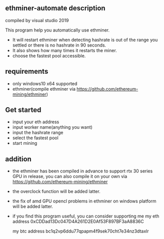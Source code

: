  ## ethminer-automate description
 compiled by visual studio 2019

 This program help you automatically use ethminer.
 * It will restart ethminer when detecting hashrate is out of the range you settled or there is no hashrate in 90 seconds.
 * It also shows how many times it restarts the miner.
 * choose the fastest pool accessible.

 ## requirements

 * only windows10 x64 supported
 * ethminer(compile ethminer via https://github.com/ethereum-mining/ethminer)
 
 
 ## Get started
 
 * input your eth address
 * input worker name(anything you want)
 * input the hashrate range
 * select the fastest pool
 * start mining

 ## addition
 
 * the ethminer has been compiled in advance to support rtx 30 series GPU in release,
   you can also compile it on your own via https://github.com/ethereum-mining/ethminer
 * the overclock function will be added latter.
 * the fix of amd GPU opencl problems in ethminer on windows platform will be added latter.
 * if you find this program useful, you can consider supporting me 
   my eth address 0xCDDad13Dc047D4A261D2E0Af53F897BF3aA8836C      
                                   
   my btc address bc1q2vp6ddu77qpapm4f9sek70cht7e34nz3dtaxlr  
